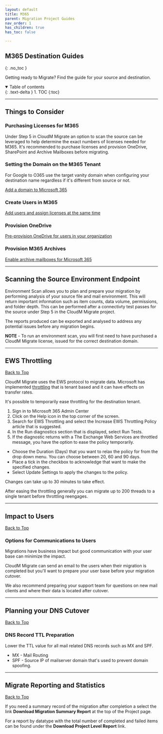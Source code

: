 ```yaml
---
layout: default
title: M365
parent: Migration Project Guides
nav_order: 1
has_children: true
has_toc: false

---
```


## M365 Destination Guides
{: .no_toc }

Getting ready to Migrate? Find the guide for your source and destination. 

<a name="top"></a>
<details open markdown="block">
  <summary>
    Table of contents
  </summary>
  {: .text-delta }
1. TOC
{:toc}
</details>

---

## Things to Consider

### Purchasing Licenses for M365

Under Step 5 in CloudM Migrate an option to scan the source can be leveraged to help determine the exact numbers of licenses needed for M365. It's recommended to purchase licenses and provision OneDrive, SharePoint and Archive Mailboxes before migrating. 

### Setting the Domain on the M365 Tenant

For Google to O365 use the target vanity domain when configuring your destination name regardless if it's different from source or not. 

<a href="https://learn.microsoft.com/en-us/microsoft-365/admin/setup/add-domain?view=o365-worldwide">Add a domain to Microsoft 365</a>

### Create Users in M365

<a href="https://learn.microsoft.com/en-us/microsoft-365/admin/add-users/add-users?view=o365-worldwide">Add users and assign licenses at the same time</a>

### Provision OneDrive

<a href="https://learn.microsoft.com/en-us/onedrive/pre-provision-accounts">Pre-provision OneDrive for users in your organization</a>

### Provision M365 Archives  
 
<a href="https://learn.microsoft.com/en-us/microsoft-365/compliance/enable-archive-mailboxes?view=o365-worldwide">Enable archive mailboxes for Microsoft 365</a>

---

## Scanning the Source Environment Endpoint

Environment Scan allows you to plan and prepare your migration by performing analysis of your source file and mail environment. This will return important information such as item counts, data volume, permissions, and folder depth. This can be performed after a connectivty test passes for the source under Step 5 in the CloudM Migrate project.

The reports produced can be exported and analysed to address any potential issues before any migration begins.

**NOTE** - To run an environment scan, you will first need to have purchased a CloudM Migrate license, issued for the correct destination domain.

---

## EWS Throttling 
[Back to Top](#top)

CloudM Migrate uses the EWS protocol to migrate data. Microsoft has implemented <a href="
https://learn.microsoft.com/en-us/exchange/client-developer/exchange-web-services/ews-throttling-in-exchange">throttling</a> that is tenant based and it can have effects on transfer rates. 

It's possible to temporarily ease throttling for the destination tenant. 

1. Sign in to Microsoft 365 Admin Center
2. Click on the Help icon in the top corner of the screen.
3. Search for EWS Throttling and select the Increase EWS Throttling Policy article that is suggested.
4. In the Run diagnostics section that is displayed, select Run Tests.
5. If the diagnostic returns with a The Exchange Web Services are throttled message, you have the option to ease the policy temporarily. 
  * Choose the Duration (Days) that you want to relax the policy for from the drop down menu. You can choose between 20, 60 and 90 days.
  * Place a tick in the checkbox to acknowledge that want to make the specified changes.
  * Select Update Settings to apply the changes to the policy.

Changes can take up to 30 minutes to take effect.

After easing the throttling generally you can migrate up to 200 threads to a single tenant before throttling reengages. 

---

## Impact to Users
[Back to Top](#top)

### Options for Communications to Users

Migrations have business impact but good communication with your user base can minimize the impact. 

CloudM Migrate can send an email to the users when their migration is completed but you'll want to prepare your user base before your migration cutover. 

We also recommend preparing your support team for questions on new mail clients and where their data is located after cutover. 

---

## Planning your DNS Cutover
[Back to Top](#top)

### DNS Record TTL Preparation
Lower the TTL value for all mail related DNS records such as MX and SPF. 

- MX - Mail Routing
- SPF - Source IP of mailserver domain that's used to prevent domain spoofing. 

---

## Migrate Reporting and Statistics 
[Back to Top](#top)

If you need a summary record of the migration after completion a select the link **Download Migration Summary Report** at the top of the Project page. 

For a report by datatype with the total number of completed and failed items can be found under the **Download Project Level Report** link. 



